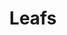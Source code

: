 ---
inv_num: 2015-002
add_credit:
url: 2015-002-leafs
title: Leafs
year: '2015'
display_year: '2015'
medium: Foam pool noodle, gauge earrings
dims:
pitch:
ps:
live_url:
youtube:
related_code:
subheading:
download:
commission:
layout: things-i-made
---